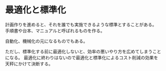 # 最適化と標準化

計画作りを進めると、それを誰でも実施できるような標準とすることがある。
手順書や台本、マニュアルと呼ばれるものを作る。

自動化、機械化の元になるものでもある。

ただし、標準化する前に最適化しないと、効率の悪いやり方を広めてしまうことになる。
最適化に終わりはないので最適化と標準化によるコスト削減の効果を天秤にかけて決断する。
